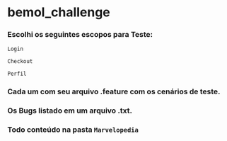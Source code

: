 # bemol_challenge


 ### Escolhi os seguintes escopos para Teste:

 ``` 
 Login

 Checkout
 
 Perfil
 ```

 ### Cada um com seu arquivo .feature com os cenários de teste.
 ### Os Bugs listado em um arquivo .txt.
 ### Todo conteúdo na pasta  `Marvelopedia` 
